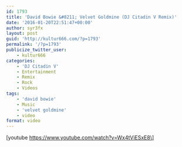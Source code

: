 ```yaml
---
id: 1793
title: 'David Bowie &#8211; Velvet Goldmine (DJ Citadin V Remix)'
date: '2016-01-20T22:51:47+00:00'
author: syr3fx
layout: post
guid: 'http://kultur666.com/?p=1793'
permalink: '/?p=1793'
publicize_twitter_user:
    - kultur666
categories:
    - 'DJ Citadin V'
    - Entertainment
    - Remix
    - Rock
    - Videos
tags:
    - 'david bowie'
    - Music
    - 'velvet goldmine'
    - video
format: video
---
```


\[youtube https://www.youtube.com/watch?v=Wx4tViESxE8\]